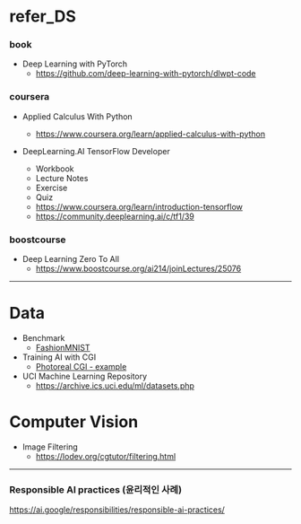 # refer_DS

### book

* Deep Learning with PyTorch  
  * https://github.com/deep-learning-with-pytorch/dlwpt-code

### coursera

* Applied Calculus With Python  
  * https://www.coursera.org/learn/applied-calculus-with-python

* DeepLearning.AI TensorFlow Developer
  * Workbook
  * Lecture Notes
  * Exercise
  * Quiz  
  * https://www.coursera.org/learn/introduction-tensorflow
  * https://community.deeplearning.ai/c/tf1/39

### boostcourse

* Deep Learning Zero To All  
  * https://www.boostcourse.org/ai214/joinLectures/25076

---

# Data

* Benchmark
  * [FashionMNIST](https://github.com/zalandoresearch/fashion-mnist)
* Training AI with CGI
  * [Photoreal CGI - example](https://laurencemoroney.com/datasets.html)
* UCI Machine Learning Repository
  * https://archive.ics.uci.edu/ml/datasets.php

# Computer Vision

* Image Filtering  
  * https://lodev.org/cgtutor/filtering.html

---

### Responsible AI practices (윤리적인 사례)
https://ai.google/responsibilities/responsible-ai-practices/
